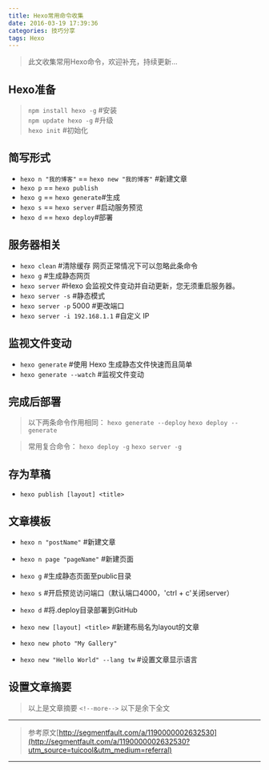 ```yaml
---
title: Hexo常用命令收集
date: 2016-03-19 17:39:36
categories: 技巧分享
tags: Hexo
---
```

<blockquote class="blockquote-center">此文收集常用Hexo命令，欢迎补充，持续更新...</blockquote>

<!--more-->
## Hexo准备
>`npm install hexo -g` #安装  
`npm update hexo -g` #升级  
`hexo init` #初始化  

## 简写形式
- `hexo n "我的博客"` == `hexo new "我的博客"` #新建文章
- `hexo p` == `hexo publish`
- `hexo g` == `hexo generate`#生成
- `hexo s` == `hexo server` #启动服务预览
- `hexo d` == `hexo deploy`#部署

## 服务器相关
- `hexo clean` #清除缓存 网页正常情况下可以忽略此条命令
- `hexo g` #生成静态网页
- `hexo server` #Hexo 会监视文件变动并自动更新，您无须重启服务器。
- `hexo server -s` #静态模式
- `hexo server -p` 5000 #更改端口
- `hexo server -i 192.168.1.1` #自定义 IP

## 监视文件变动
- `hexo generate` #使用 Hexo 生成静态文件快速而且简单
- `hexo generate --watch` #监视文件变动

## 完成后部署
>以下两条命令作用相同：
 `hexo generate --deploy`
   `hexo deploy --generate`

>常用复合命令：
 `hexo deploy -g`
 `hexo server -g`

## 存为草稿
- `hexo publish [layout] <title>`

## 文章模板
- `hexo n "postName"` #新建文章
- `hexo n page "pageName"` #新建页面
- `hexo g` #生成静态页面至public目录
- `hexo s` #开启预览访问端口（默认端口4000，'ctrl + c'关闭server）
- `hexo d` #将.deploy目录部署到GitHub

- `hexo new [layout] <title>` #新建布局名为layout的文章
- `hexo new photo "My Gallery"`
- `hexo new "Hello World" --lang tw` #设置文章显示语言


## 设置文章摘要
>以上是文章摘要
>`<!--more-->`
>以下是余下全文

---
>参考原文[http://segmentfault.com/a/1190000002632530](http://segmentfault.com/a/1190000002632530?utm_source=tuicool&utm_medium=referral)

---
